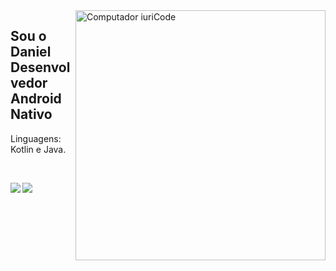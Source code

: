 <img src="https://raw.githubusercontent.com/MicaelliMedeiros/micaellimedeiros/master/image/computer-illustration.png" min-width="400px" max-width="400px" width="400px" align="right" alt="Computador iuriCode">
<h2>Sou o Daniel Desenvolvedor Android Nativo</h2>
<p>Linguagens: Kotlin e Java.</p></br>
<p><img align="left" src="https://github-readme-stats.vercel.app/api/top-langs/?username=DanielSRibeiro"/></p>
<p><img align="left" src="https://github-readme-stats.vercel.app/api?username=DanielSRibeiro"/></p>
